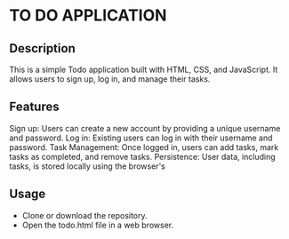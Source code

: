 # TO DO APPLICATION



## Description

This is a simple Todo application built with HTML, CSS, and JavaScript. It allows users to sign up, log in, and manage their tasks.

## Features 

Sign up: Users can create a new account by providing a unique username and password.
Log in: Existing users can log in with their username and password.
Task Management: Once logged in, users can add tasks, mark tasks as completed, and remove tasks.
Persistence: User data, including tasks, is stored locally using the browser's 

## Usage
* Clone or download the repository.
* Open the todo.html file in a web browser.


